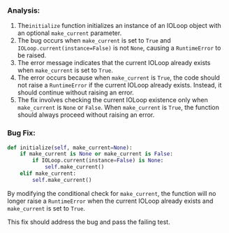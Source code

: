 ### Analysis:
1. The`initialize` function initializes an instance of an IOLoop object with an optional `make_current` parameter.
2. The bug occurs when `make_current` is set to `True` and `IOLoop.current(instance=False)` is not `None`, causing a `RuntimeError` to be raised.
3. The error message indicates that the current IOLoop already exists when `make_current` is set to `True`.
4. The error occurs because when `make_current` is `True`, the code should not raise a `RuntimeError` if the current IOLoop already exists. Instead, it should continue without raising an error.
5. The fix involves checking the current IOLoop existence only when `make_current` is `None` or `False`. When `make_current` is `True`, the function should always proceed without raising an error.

### Bug Fix:
```python
def initialize(self, make_current=None):
    if make_current is None or make_current is False:
        if IOLoop.current(instance=False) is None:
            self.make_current()
    elif make_current:
        self.make_current()
```

By modifying the conditional check for `make_current`, the function will no longer raise a `RuntimeError` when the current IOLoop already exists and `make_current` is set to `True`.

This fix should address the bug and pass the failing test.